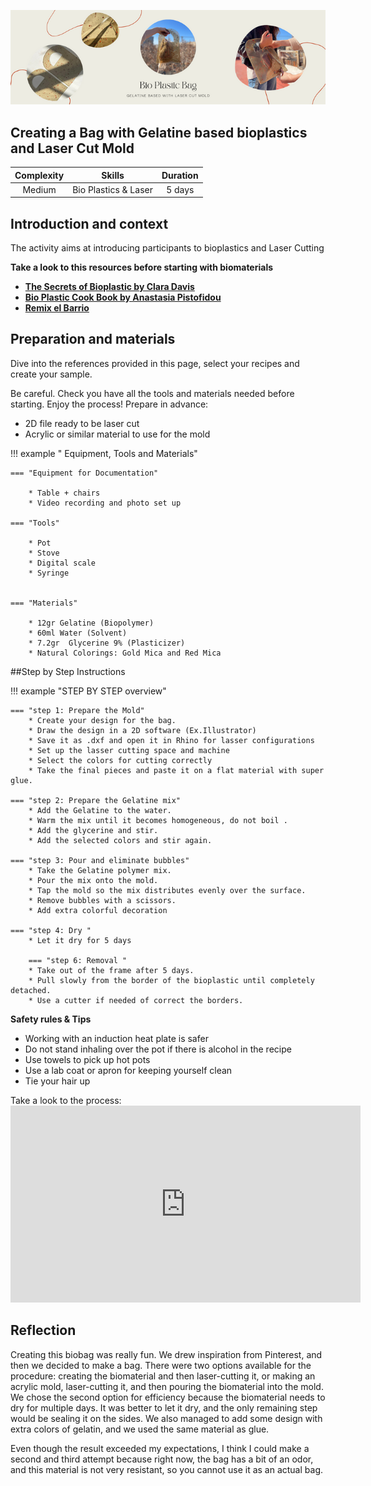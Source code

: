 ![Bio bag cover](<../../images/plastic bag cover.png>)
## Creating a Bag with Gelatine based bioplastics and Laser Cut Mold
<!--- update the following link with a picture - banner type 
![Learning paths](../../../../imgs/00_WP2/curiosity/iaac/alginate-landscape.png){width=500} ---> 

| Complexity | Skills |  Duration |   
| :---:| :---------: | :---: | 
| Medium | Bio Plastics & Laser |5 days |

## Introduction and context
The activity aims at introducing participants to bioplastics and Laser Cutting

<!--- 
Update with your audio file
<audio controls>
    <source src="files/sample-audio.mp3" type="audio/mpeg">
    Your browser does not support the audio element.
</audio> download the audiofile here: imgs/00_WP2/audio/ --->


<!--- **Target audience and context of use**  
Comming Soon
Creatives and professionals, such as producers, designers, architects, biologists,  SMEs, and companies with interest in sustainability and alternative innovative biobased materials. Take a look at the Rotation station workshop if you wanna run a biomaterial demonstration    --->

**Take a look to this resources before starting with biomaterials**

- **[The Secrets of Bioplastic by Clara Davis](https://issuu.com/nat_arc/docs/the_secrets_of_bioplastic_)**
- **[Bio Plastic Cook Book by Anastasia Pistofidou](https://issuu.com/nat_arc/docs/bioplastic_cook_book_3)**
- **[Remix el Barrio](https://issuu.com/iaac/docs/remix_el_barrio_catalogo_es__1__compressed)**


## Preparation and materials
Dive into the references provided in this page, select your recipes and create your sample. 

Be careful. Check you have all the tools and materials needed before starting. Enjoy the process! 
Prepare in advance:
- 2D file ready to be laser cut
- Acrylic or similar material to use for the mold 




!!! example " Equipment, Tools and Materials"

	=== "Equipment for Documentation"

        * Table + chairs
        * Video recording and photo set up

	=== "Tools"
        	  
        * Pot 
        * Stove
        * Digital scale
        * Syringe


	=== "Materials"
       
        * 12gr Gelatine (Biopolymer)
        * 60ml Water (Solvent)
        * 7.2gr  Glycerine 9% (Plasticizer)
        * Natural Colorings: Gold Mica and Red Mica 


##Step by Step Instructions

!!! example "STEP BY STEP overview"

    === "step 1: Prepare the Mold"
        * Create your design for the bag. 
        * Draw the design in a 2D software (Ex.Illustrator)
        * Save it as .dxf and open it in Rhino for lasser configurations 
        * Set up the lasser cutting space and machine 
        * Select the colors for cutting correctly 
        * Take the final pieces and paste it on a flat material with super glue. 

	=== "step 2: Prepare the Gelatine mix"
        * Add the Gelatine to the water.
        * Warm the mix until it becomes homogeneous, do not boil .
        * Add the glycerine and stir.
        * Add the selected colors and stir again.

	=== "step 3: Pour and eliminate bubbles"
        * Take the Gelatine polymer mix. 
        * Pour the mix onto the mold.
        * Tap the mold so the mix distributes evenly over the surface.
        * Remove bubbles with a scissors. 
        * Add extra colorful decoration 

	=== "step 4: Dry "
        * Let it dry for 5 days

        === "step 6: Removal "
        * Take out of the frame after 5 days.
        * Pull slowly from the border of the bioplastic until completely detached.
        * Use a cutter if needed of correct the borders.


**Safety rules & Tips**  

-  Working with an induction heat plate is safer  
- Do not stand inhaling over the pot if there is alcohol in the recipe  
- Use towels to pick up hot pots  
- Use a lab coat or apron for keeping yourself clean  
- Tie your hair up  

Take a look to the process: <iframe width="560" height="315" src="https://www.youtube.com/embed/J5LSycq1j4I?si=DYsmAep7_IFKdJaG" title="YouTube video player" frameborder="0" allow="accelerometer; autoplay; clipboard-write; encrypted-media; gyroscope; picture-in-picture; web-share" allowfullscreen></iframe>

## Reflection 
Creating this biobag was really fun. We drew inspiration from Pinterest, and then we decided to make a bag. There were two options available for the procedure: creating the biomaterial and then laser-cutting it, or making an acrylic mold, laser-cutting it, and then pouring the biomaterial into the mold. We chose the second option for efficiency because the biomaterial needs to dry for multiple days. It was better to let it dry, and the only remaining step would be sealing it on the sides. We also managed to add some design with extra colors of gelatin, and we used the same material as glue.

Even though the result exceeded my expectations, I think I could make a second and third attempt because right now, the bag has a bit of an odor, and this material is not very resistant, so you cannot use it as an actual bag.